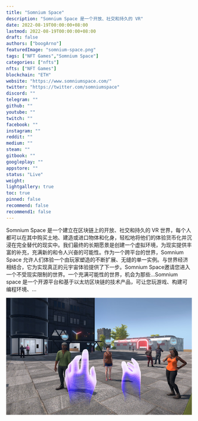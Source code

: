 ```yaml
---
title: "Somnium Space"
description: "Somnium Space 是一个开放、社交和持久的 VR"
date: 2022-08-19T00:00:00+08:00
lastmod: 2022-08-19T00:00:00+08:00
draft: false
authors: ["boogArno"]
featuredImage: "somnium-space.png"
tags: ["NFT Games","Somnium Space"]
categories: ["nfts"]
nfts: ["NFT Games"]
blockchain: "ETH"
website: "https://www.somniumspace.com/"
twitter: "https://twitter.com/somniumspace"
discord: ""
telegram: ""
github: ""
youtube: ""
twitch: ""
facebook: ""
instagram: ""
reddit: ""
medium: ""
steam: ""
gitbook: ""
googleplay: ""
appstore: ""
status: "Live"
weight: 
lightgallery: true
toc: true
pinned: false
recommend: false
recommend1: false
---
```


Somnium Space 是一个建立在区块链上的开放、社交和持久的 VR 世界，每个人都可以在其中购买土地、建造或进口物体和化身，轻松地将他们的体验货币化并沉浸在完全替代的现实中。我们最终的长期愿景是创建一个虚拟环境，为现实提供丰富的补充，充满新的和令人兴奋的可能性。作为一个跨平台的世界，Somnium Space 允许人们体验一个由玩家塑造的不断扩展、无缝的单一实例。与世界经济相结合，它为实现真正的元宇宙体验提供了下一步。Somnium Space邀请您进入一个不受现实限制的世界。一个充满可能性的世界，机会为那些...Somnium space 是一个开源平台和基于以太坊区块链的技术产品，可让您玩游戏、构建可编程环境、...

![somniumspace-dapp-games-eth-image1_1c15d8e539da042955c964c84c242774](somniumspace-dapp-games-eth-image1_1c15d8e539da042955c964c84c242774.png)
